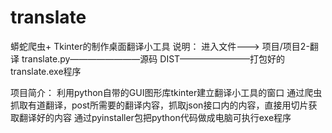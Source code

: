 # translate
蟒蛇爬虫+ Tkinter的制作桌面翻译小工具
说明：
进入文件---> 项目/项目2-翻译
translate.py————————源码
DIST————————打包好的translate.exe程序

项目简介：
利用python自带的GUI图形库tkinter建立翻译小工具的窗口
通过爬虫抓取有道翻译，post所需要的翻译内容，抓取json接口内的内容，直接用切片获取翻译好的内容
通过pyinstaller包把python代码做成电脑可执行exe程序
